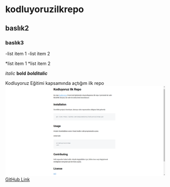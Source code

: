 # kodluyoruzilkrepo
## baslık2
### baslık3

-list item 1
-list item 2

*list item 1
*list item 2

*italic* **bold** ***bolditalic***

Kodluyoruz Eğitimi kapsamında açtığım ilk repo
![img](https://raw.githubusercontent.com/Kodluyoruz/taskforce/main/git/odev1/figures/markdown.png)
[GitHub Link](https://github.com/mrttrksy/kodluyoruzilkrepo)

